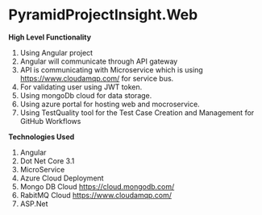 # PyramidProjectInsight.Web
<b>High Level Functionality</b>
1. Using Angular project
2. Angular will communicate through API gateway 
3. API is communicating with Microservice which is using https://www.cloudamqp.com/ for service bus.
4. For validating user using JWT token.
5. Using mongoDb cloud for data storage.
6. Using azure portal for hosting web and mocroservice.
7. Using TestQuality tool for the Test Case Creation and Management for GitHub Workflows

<b>Technologies Used</b>
1. Angular
2. Dot Net Core 3.1
3. MicroService
4. Azure Cloud Deployment
5. Mongo DB Cloud https://cloud.mongodb.com/
6. RabitMQ Cloud https://www.cloudamqp.com/
7. ASP.Net
